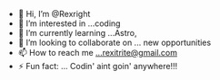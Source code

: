 - 👋 Hi, I’m @Rexright
- 👀 I’m interested in ...coding
- 🌱 I’m currently learning ...Astro, 
- 💞️ I’m looking to collaborate on ... new opportunities
- 📫 How to reach me ...rexitrite@gmail.com
- ⚡ Fun fact: ... Codin' aint goin' anywhere!!!

<!---
Rexright/Rexright is a ✨ special ✨ repository because its `README.md` (this file) appears on your GitHub profile.
You can click the Preview link to take a look at your changes.
--->
